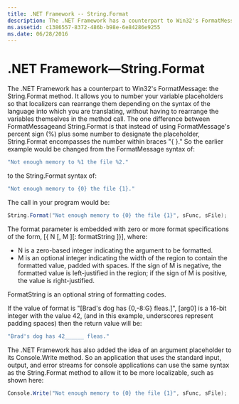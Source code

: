 ```yaml
---
title: .NET Framework -- String.Format
description: The .NET Framework has a counterpart to Win32's FormatMessage—the String.Format method. 
ms.assetid: c1386557-8372-486b-b98e-6e84286e9255
ms.date: 06/28/2016
---
```

# .NET Framework—String.Format

The .NET Framework has a counterpart to Win32's FormatMessage: the String.Format method.
It allows you to number your variable placeholders so that localizers can rearrange them depending on the syntax of the language into which you are translating, without having to rearrange the variables themselves in the method call.
The one difference between FormatMessageand String.Format is that instead of using FormatMessage's percent sign (%) plus some number to designate the placeholder, String.Format encompasses the number within braces "{ }."
So the earlier example would be changed from the FormatMessage syntax of:

```csharp
"Not enough memory to %1 the file %2."
```

to the String.Format syntax of:

```csharp
"Not enough memory to {0} the file {1}."
```

The call in your program would be:

```csharp
String.Format("Not enough memory to {0} the file {1}", sFunc, sFile);
```

The format parameter is embedded with zero or more format specifications of the form, [{ N \[, M \]\[: formatString \]}], where:

- N is a zero-based integer indicating the argument to be formatted.
- M is an optional integer indicating the width of the region to contain the formatted value, padded with spaces.
  If the sign of M is negative, the formatted value is left-justified in the region; if the sign of M is positive, the value is right-justified.

FormatString is an optional string of formatting codes.

If the value of format is "[Brad's dog has {0,-8:G} fleas.]", [arg0] is a 16-bit integer with the value 42, (and in this example, underscores represent padding spaces) then the return value will be:

```csharp
"Brad's dog has 42______ fleas."
```

The .NET Framework has also added the idea of an argument placeholder to its Console.Write method.
So an application that uses the standard input, output, and error streams for console applications can use the same syntax as the String.Format method to allow it to be more localizable, such as shown here:

```csharp
Console.Write("Not enough memory to {0} the file {1}", sFunc, sFile);
```
